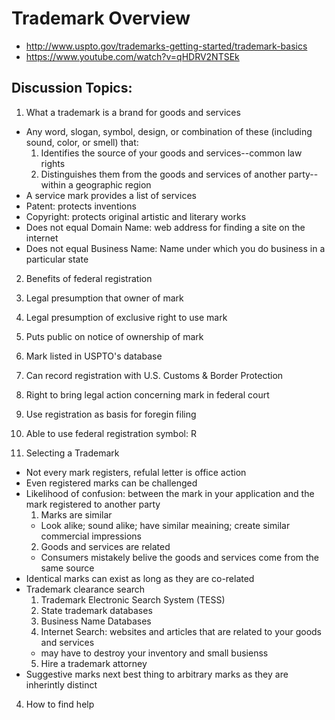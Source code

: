 # Trademark Overview
* http://www.uspto.gov/trademarks-getting-started/trademark-basics
* https://www.youtube.com/watch?v=qHDRV2NTSEk

## Discussion Topics:

1. What a trademark is a brand for goods and services
  * Any word, slogan, symbol, design, or combination of these (including sound, color, or smell) that:
    1. Identifies the source of your goods and services--common law rights
    2. Distinguishes them from the goods and services of another party--within a geographic region
  * A service mark provides a list of services
  * Patent: protects inventions
  * Copyright: protects original artistic and literary works
  * Does not equal Domain Name: web address for finding a site on the internet 
  * Does not equal Business Name: Name under which you do business in a particular state

2. Benefits of federal registration
  1. Legal presumption that owner of mark
  2. Legal presumption of exclusive right to use mark
  3. Puts public on notice of ownership of mark
  4. Mark listed in USPTO's database
  5. Can record registration with U.S. Customs & Border Protection
  6. Right to bring legal action concerning mark in federal court
  7. Use registration as basis for foregin filing
  8. Able to use federal registration symbol: R

3. Selecting a Trademark
  * Not every mark registers, refulal letter is office action
  * Even registered marks can be challenged
  * Likelihood of confusion: between the mark in your application and the mark registered to another party
    1. Marks are similar
      * Look alike; sound alike; have similar meaining; create similar commercial impressions
    2. Goods and services are related
      * Consumers mistakely belive the goods and services come from the same source
  * Identical marks can exist as long as they are co-related
  * Trademark clearance search
    1. Trademark Electronic Search System (TESS)
    2. State trademark databases
    3. Business Name Databases
    4. Internet Search: websites and articles that are related to your goods and services
      * may have to destroy your inventory and small busienss 
    5. Hire a trademark attorney
  * Suggestive marks next best thing to arbitrary marks as they are inherintly distinct
    
4. How to find help
